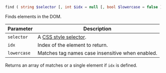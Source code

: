 ```php
find ( string $selector [, int $idx = null [, bool $lowercase = false ]] ) : mixed
```

Finds elements in the DOM.

| Parameter     | Description
| ---------     | -----------
| `selector`    | A [CSS style selector](/HtmlNode/find).
| `idx`         | Index of the element to return.
| `lowercase`   | Matches tag names case insensitive when enabled.

Returns an array of matches or a single element if `idx` is defined.